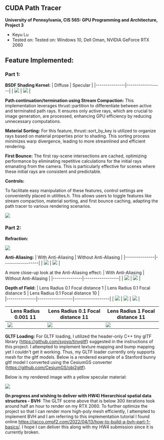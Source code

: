 ## CUDA Path Tracer

**University of Pennsylvania, CIS 565: GPU Programming and Architecture, Project 3**

* Keyu Lu
* Tested on: Tested on: Windows 10, Dell Oman, NVIDIA GeForce RTX 2060

## Feature Implemented:

### Part 1:

**BSDF Shading Kernel:** 
| Diffuse | Specular | 
|---------------|------------------|
| ![](https://github.com/uluyek/Project3-CUDA-Path-Tracer/blob/main/img/BRDF%20Diffuse%20Demo.jpg) | ![](https://github.com/uluyek/Project3-CUDA-Path-Tracer/blob/main/img/Perfectly%20specular-reflective%20Demo.jpg) |

**Path continuation/termination using Stream Compaction:**
This implementation leverages thrust::partition to differentiate between active and terminated path rays. It ensures only active rays, which are crucial to image generation, are processed, enhancing GPU efficiency by reducing unnecessary computations.

**Material Sorting:**
For this feature, thrust::sort_by_key is utilized to organize rays based on material properties prior to shading. This sorting process minimizes warp divergence, leading to more streamlined and efficient rendering.

**First Bounce:**
The first ray-scene intersections are cached, optimizing performance by eliminating repetitive calculations for the initial rays emanating from the camera. This is particularly effective for scenes where these initial rays are consistent and predictable.

**Controls:**

To facilitate easy manipulation of these features, control settings are conveniently placed in utilities.h. This allows users to toggle features like stream compaction, material sorting, and first bounce caching, adapting the path tracer to various rendering scenarios.

![](https://github.com/uluyek/Project3-CUDA-Path-Tracer/blob/main/img/Control.jpg)

### Part 2: 
**Refraction:** 

![](https://github.com/uluyek/Project3-CUDA-Path-Tracer/blob/main/img/Refraction%20Demo.jpg)

**Anti-Aliasing:** 
| With Anti-Aliasing | Without Anti-Aliasing | 
|---------------|------------------|
| ![](https://github.com/uluyek/Project3-CUDA-Path-Tracer/blob/main/img/anti%20aliasing%20on.jpg) | ![](https://github.com/uluyek/Project3-CUDA-Path-Tracer/blob/main/img/anti%20aliasing%20off.jpg) |

A more close-up look at the Anti-Aliasing effect:
| With Anti-Aliasing | Without Anti-Aliasing | 
|---------------|------------------|
| ![](https://github.com/uluyek/Project3-CUDA-Path-Tracer/blob/main/img/on%20detail%20true.jpg) | ![](https://github.com/uluyek/Project3-CUDA-Path-Tracer/blob/main/img/on%20detail.jpg) |


**Depth of Field:**
| Lens Radius 0.1 Focal distance 1 | Lens Radius 0.1 Focal distance 5 | Lens Radius 0.1 Focal distance 10 |  
|---------------|------------------|------------------|
| ![](https://github.com/uluyek/Project3-CUDA-Path-Tracer/blob/main/img/dof%200.1%201.jpg) | ![](https://github.com/uluyek/Project3-CUDA-Path-Tracer/blob/main/img/dof%200.1%205.jpg) | ![](https://github.com/uluyek/Project3-CUDA-Path-Tracer/blob/main/img/dof%200.1%2010.jpg) |

| Lens Radius 0.001 11 | Lens Radius 0.1 Focal distance 11 | Lens Radius 1 Focal distance 11 |  
|---------------|------------------|------------------|
| ![](https://github.com/uluyek/Project3-CUDA-Path-Tracer/blob/main/img/dof%200.001%2011.jpg) | ![](https://github.com/uluyek/Project3-CUDA-Path-Tracer/blob/main/img/dof%200.1%2011.jpg) | ![](https://github.com/uluyek/Project3-CUDA-Path-Tracer/blob/main/img/dop%201%2011%20demo.jpg) |

**GLTF Loading:** 
For GLTF loading, I utilized the header-only C++ tiny glTF library (https://github.com/syoyo/tinygltf) suggested in the instructions of this project. I attempted to implement texture mapping and bump mapping yet I couldn't get it working. Thus, my GLTF loader currently only supports mesh for the gltf models. Below is a rendered example of a Stanford bunny gltf model I converted using the CesiumGS converter (https://github.com/CesiumGS/obj2gltf).

Below is my rendered image with a yellow specular material: 

![](https://github.com/uluyek/Project3-CUDA-Path-Tracer/blob/main/img/gltf%20loader.jpg)

**(In progress and wishing to deliver with HW4) Hierarchical spatial data structures - BVH:**
The GLTF scene above that is below 300 iterations took around half an hour to render on my RTX 2060. To further optimize the project so that I can render more high-poly mesh efficiently, I attempted to implement BVH and I am referring to this implementation tutorial I found online https://jacco.ompf2.com/2022/04/13/how-to-build-a-bvh-part-1-basics/. I hope I can deliver this along with my HW4 submission since it is currently broken.





